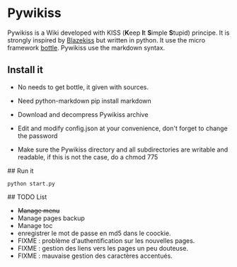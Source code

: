 # Pywikiss

Pywikiss is a Wiki developed with KISS (**K**eep **I**t **S**imple **S**tupid) principe. 
It is strongly inspired by [Blazekiss](http://projet.idleman.fr/blazekiss/) but written in python.
It use the micro framework [bottle](http://bottlepy.org). 
Pywikiss use the markdown syntax.

## Install it

* No needs to get bottle, it given with sources. 

* Need python-markdown
    pip install markdown

* Download and decompress Pywikiss archive
* Edit and modify config.json at your convenience, don't forget to change the password
* Make sure the Pywikiss directory and all subdirectories are writable and readable,  if this is not the case, do a chmod 775

## Run it

    python start.py


## TODO List 

* <s>Manage menu</s>
* Manage pages backup  
* Manage toc 
* enregistrer le mot de passe en md5 dans le coockie.
* FIXME : problème d'authentification sur les nouvelles pages.
* FIXME : gestion des liens vers les pages un peu douteuse.
* FIXME : mauvaise gestion des caractères accentués.
